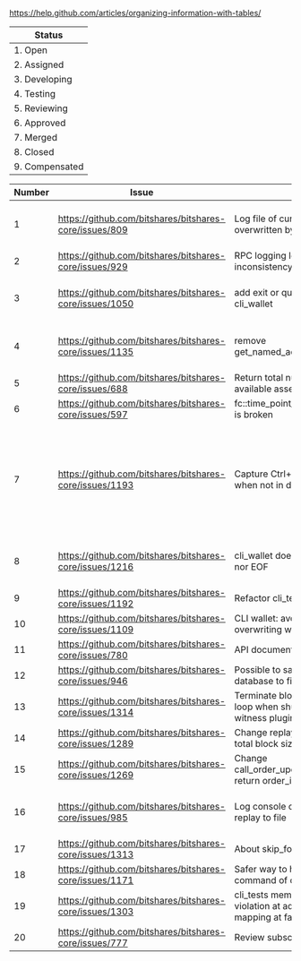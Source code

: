 https://help.github.com/articles/organizing-information-with-tables/

| Status |
| --- |
| 1. Open |
| 2. Assigned |
| 3. Developing |
| 4. Testing |
| 5. Reviewing |
| 6. Approved |
| 7. Merged |
| 8. Closed |
| 9. Compensated |

| Number | Issue | Title | PR | Status | Estimation |
| --- | --- | --- | --- | --- | --- |
| 1 | https://github.com/bitshares/bitshares-core/issues/809 | Log file of current hour gets overwritten by default | https://github.com/bitshares/bitshares-core/pull/1102 / https://github.com/bitshares/bitshares-fc/pull/56 | Compensated | 2 hours |
| 2 | https://github.com/bitshares/bitshares-core/issues/929 | RPC logging level inconsistency | https://github.com/bitshares/bitshares-fc/pull/56 | Compensated | 2 hours |
| 3 | https://github.com/bitshares/bitshares-core/issues/1050 | add exit or quit command to cli_wallet | https://github.com/bitshares/bitshares-core/pull/1104 / https://github.com/bitshares/bitshares-fc/pull/63 | Compensated | 4 hours |
| 4 | https://github.com/bitshares/bitshares-core/issues/1135 | remove get_named_account_balances | https://github.com/bitshares/bitshares-core/pull/1153 / https://github.com/bitshares/bitshares-core/pull/1154 | Compensated | 30 minutes |
| 5 | https://github.com/bitshares/bitshares-core/issues/688 | Return total number of available assets | https://github.com/bitshares/bitshares-core/pull/1159 | Compensated | 30 minutes |
| 6 | https://github.com/bitshares/bitshares-core/issues/597 | fc::time_point_sec::to_iso_string is broken | https://github.com/bitshares/bitshares-fc/pull/67 | Compensated | 1 hour |
| 7 | https://github.com/bitshares/bitshares-core/issues/1193 | Capture Ctrl+C in cli_wallet when not in daemon mode | https://github.com/bitshares/bitshares-core/pull/1207 / https://github.com/bitshares/bitshares-fc/pull/68 / https://github.com/bitshares/bitshares-fc/pull/70 / https://github.com/bitshares/bitshares-core/pull/1232 / https://github.com/bitshares/bitshares-fc/pull/77 | Compensated | 7 hours |
| 8 | https://github.com/bitshares/bitshares-core/issues/1216 | cli_wallet doesn't exit on quit nor EOF | https://github.com/bitshares/bitshares-core/pull/1218 / https://github.com/bitshares/bitshares-fc/pull/71 | NOT Compensated | 4 hours |
| 9 | https://github.com/bitshares/bitshares-core/issues/1192 | Refactor cli_test | https://github.com/bitshares/bitshares-core/pull/1243 | Compensated | 10 hours |
| 10 | https://github.com/bitshares/bitshares-core/issues/1109 | CLI wallet: avoid directly overwriting wallet file on exit | https://github.com/bitshares/bitshares-core/pull/1195 | Compensated | 3 hours |
| 11 | https://github.com/bitshares/bitshares-core/issues/780 | API documentation | https://github.com/bitshares/bitshares-core/pull/1174 | Reviewing | 5 hours |
| 12 | https://github.com/bitshares/bitshares-core/issues/946 | Possible to save unclean object database to file during replay | https://github.com/bitshares/bitshares-core/pull/1311 | Reviewing | 2 hours |
| 13 | https://github.com/bitshares/bitshares-core/issues/1314 | Terminate block production loop when shutting down witness plugin | https://github.com/bitshares/bitshares-core/pull/1332 | Developing | 2 hours |
| 14 | https://github.com/bitshares/bitshares-core/issues/1289 | Change replay percentage to total block size processed | https://github.com/bitshares/bitshares-core/pull/1335 | Approved | 2 hours |
| 15 | https://github.com/bitshares/bitshares-core/issues/1269 | Change call_order_update_operation to return order_id | https://github.com/bitshares/bitshares-core/pull/1352 | Closed | 2 hours |
| 16 | https://github.com/bitshares/bitshares-core/issues/985 | Log console output during replay to file | https://github.com/bitshares/bitshares-core/pull/1355 / https://github.com/bitshares/bitshares-fc/pull/76 | Closed | 2 hours |
| 17 | https://github.com/bitshares/bitshares-core/issues/1313 | About skip_fork_db flag | # | Open | X hours |
| 18 | https://github.com/bitshares/bitshares-core/issues/1171 | Safer way to handle unlock command of cli_wallet | # | Assigned | X hours |
| 19 | https://github.com/bitshares/bitshares-core/issues/1303 | cli_tests memory access violation at address: no mapping at fault address | # | Assigned | X hours |
| 20 | https://github.com/bitshares/bitshares-core/issues/777 | Review subscription API | # | Assigned | X hours |
